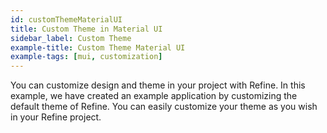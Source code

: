 ```yaml
---
id: customThemeMaterialUI
title: Custom Theme in Material UI
sidebar_label: Custom Theme
example-title: Custom Theme Material UI
example-tags: [mui, customization]
---
```


You can customize design and theme in your project with Refine. In this example, we have created an example application by customizing the default theme of Refine. You can easily customize your theme as you wish in your Refine project.

<CodeSandboxExample path="customization-theme-material-ui" />
